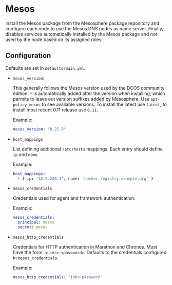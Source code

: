 # Mesos

Install the Mesos package from the Mesosphere package repository and configure
each node to use the Mesos DNS nodes as name server. Finally, disables services
automatically installed by the Mesos package and not used by the node based on
its assigned roles.

## Configuration

Defaults are set in `defaults/main.yml`.

 - `mesos_version`:

   This generally follows the Mesos version used by the DCOS community edition.
   `*` is automatically added after the version when installing, which permits
   to leave out version suffixes added by Mesosphere. Use `apt-policy mesos` to
   see available versions.  To install the latest use `latest`, to install most
   recent 0.11 release use `0.11`.

   Example:
   ```yaml
   mesos_version: "0.25.0"
   ```

 - `host_mappings`

   List defining additional `/etc/hosts` mappings. Each entry should define `ip`
   and `name`.

   Example:
   ```yaml
   host_mappings:
     - { ip: '52.7.220.1', name: 'docker-registry.example.org' }
   ```

- `mesos_credentials`

  Credentials used for agent and framework authentication.

  Example:
  ```yaml
  mesos_credentials:
    principal: mesos
    secret: mesos
  ```

- `mesos_http_credentials`

  Credentials for HTTP authentication in Marathon and Chronos. Must have the
  form: `<user>:<password>`. Defaults to the credentials configured in
  `mesos_credentials`.

  Example:
  ```yaml
  mesos_http_credentials: "john:p4ssword"
 ```
